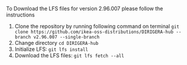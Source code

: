 To Download the LFS files for version 2.96.007 please follow the instructions

1. Clone the repository by running following command on terminal `git clone https://github.com/ikea-oss-distributions/DIRIGERA-hub --branch v2.96.007 --single-branch`
4. Change directory `cd DIRIGERA-hub`
5. Initialize LFS: `git lfs install`
6. Download the LFS files: `git lfs fetch --all`
